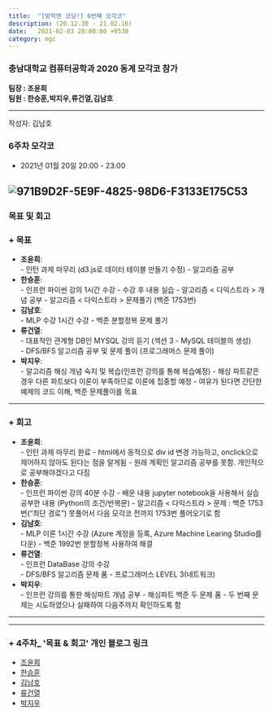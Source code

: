 ```yaml
---
title:  "[방학엔 코딩!] 6번째 모각코"
description: (20.12.30 - 21.02.16)
date:   2021-02-03 20:00:00 +0530
category: mgc
---
```

### 충남대학교 컴퓨터공학과 2020 동계 모각코 참가
**팀장 : 조윤희**  
**팀원 : 한승훈,박지우,류건열,김남호**  

---


작성자: 김남호
### 6주차 모각코
+ 2021년 01월 20일 20:00 - 23:00  


![971B9D2F-5E9F-4825-98D6-F3133E175C53](https://user-images.githubusercontent.com/26339800/106762091-d6c0cb80-6678-11eb-9a4a-ff21e4bd311a.png)  
---  

### 목표 및 회고  
### + 목표  
  - **조윤희**:   
        - 인턴 과제 마무리 (d3.js로 데이터 테이블 만들기 수정)
        - 알고리즘 공부
  - **한승훈**:   
        - 인프런 파이썬 강의 1시간 수강
        - 수강 후 내용 실습
        - 알고리즘 < 다익스트라 > 개념 공부
        - 알고리즘 < 다익스트라 > 문제풀기 (백준 1753번)
  - **김남호**:   
        - MLP 수강 1시간 수강
        - 백준 분할정복 문제 풀기  
  - **류건열**:   
        - 대표적인 관계형 DB인 MYSQL 강의 듣기 (섹션 3 - MySQL 테이블의 생성)    
        - DFS/BFS 알고리즘 공부 및 문제 풀이 (프로그래머스 문제 풀이)
  - **박지우**:   
        - 알고리즘 해싱 개념 숙지 및 복습(인프런 강의를 통해 복습예정)
        - 해싱 파트같은 경우 다른 파트보다 이론이 부족하므로 이론에 집중할 예정
        - 여유가 된다면 간단한 예제의 코드 이해, 백준 문제풀이를 목표

---  


### + 회고  
  - **조윤희**:   
        - 인턴 과제 마무리 완료
        - html에서 동적으로 div id 변경 가능하고, onclick으로 제어하지 않아도 된다는 점을 알게됨
        - 원래 계획인 알고리즘 공부를 못함. 개인적으로 공부해야겠다고 다짐
  - **한승훈**:   
        - 인프런 파이썬 강의 40분 수강
        - 배운 내용 jupyter notebook을 사용해서 실습 공부한 내용 (Python의 조건/반복문)
        - 알고리즘 < 다익스트라 > 문제 : 백준 1753번(“최단 경로”) 못풀어서 다음 모각코 전까지 1753번 풀어오기로 함
  - **김남호**:     
        - MLP 이론 1시간 수강 (Azure 계정을 등록, Azure Machine Learing Studio를 다운)
        - 백준 1992번 분할정복 사용하여 해결
  - **류건열**:   
        - 인프런 DataBase 강의 수강  
        - DFS/BFS 알고리즘 문제 품 - 프로그래머스 LEVEL 3(네트워크)
  - **박지우**:   
        - 인프런 강의를 통한 해싱파트 개념 공부
        - 해싱파트 백준 두 문제 품 - 두 번째 문제는 시도하였으나 실패하여 다음주까지 확인하도록 함

---        
---  

### + 4주차_ '목표 & 회고' 개인 블로그 링크
  - [조윤희](https://uni2237.github.io/mgc/mgc-04/)  
  - [한승훈](https://gooriiie.github.io/2020-%EB%8F%99%EA%B3%84-%EB%AA%A8%EA%B0%81%EC%BD%94-4%EC%A3%BC%EC%B0%A8-%EB%AA%A9%ED%91%9C%EC%99%80-%ED%9A%8C%EA%B3%A0/)  
  - [김남호](https://gitnamu.github.io/mogakco/2021/01/20/week30.html)
  - [류건열](https://rjsduf0503.github.io/week04)
  - [박지우](https://jwpark6.github.io/WinterWeek4/)  

